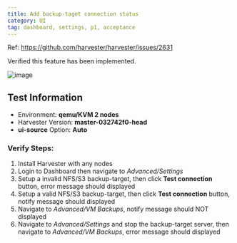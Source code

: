 ```yaml
---
title: Add backup-taget connection status
category: UI
tag: dashboard, settings, p1, acceptance
---
```

Ref: https://github.com/harvester/harvester/issues/2631

Verified this feature has been implemented.

![image](https://user-images.githubusercontent.com/5169694/190369936-c07b0a5f-8685-4813-8108-1032caf09183.png)


Test Information
----
* Environment: **qemu/KVM 2 nodes**
* Harvester Version: **master-032742f0-head**
* **ui-source** Option: **Auto**

### Verify Steps:
1. Install Harvester with any nodes
1. Login to Dashboard then navigate to _Advanced/Settings_
1. Setup a invalid NFS/S3 backup-target, then click **Test connection** button, error message should displayed
1. Setup a valid NFS/S3 backup-target, then click **Test connection** button, notify message should displayed
1. Navigate to _Advanced/VM Backups_, notify message should NOT displayed
1. Navigate to _Advanced/Settings_ and stop the backup-target server, then navigate to _Advanced/VM Backups_, error message should displayed

